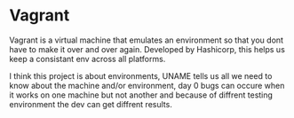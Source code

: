 # Vagrant

Vagrant is a virtual machine that emulates an environment so that you dont have to make it over and over again. Developed by Hashicorp, this helps us keep a consistant env across all platforms.

I think this project is about environments, UNAME tells us all we need to know about the machine and/or environment, day 0 bugs can occure when it works on one machine but not another and because of diffrent testing environment the dev can get diffrent results.
